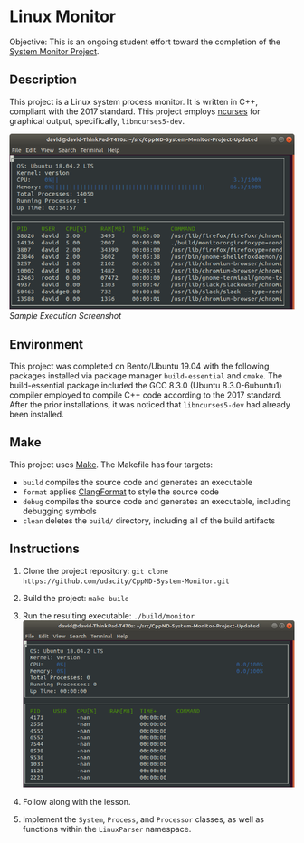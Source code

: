 # Linux Monitor
<!-- TODO: Replace statement below with:
This is a student completion of ...
-->
Objective: This is an ongoing student effort toward the completion of the [System Monitor Project](https://github.com/udacity/CppND-System-Monitor).

## Description
This project is a Linux system process monitor. It is written in C++, compliant with the 2017 standard. This project employs [ncurses](https://www.gnu.org/software/ncurses/) for graphical output, specifically, `libncurses5-dev`.

<!-- TODO: Replace image below with one of your own. -->
![System Monitor](images/monitor.png)<br>
*Sample Execution Screenshot*

## Environment
This project was completed on Bento/Ubuntu 19.04 with the following packages installed via package manager `build-essential` and `cmake`. The build-essential package included the GCC 8.3.0 (Ubuntu 8.3.0-6ubuntu1) compiler employed to compile C++ code according to the 2017 standard. After the prior installations, it was noticed that `libncurses5-dev` had already been installed.
<!--
  libncursesw5 is possibly an error. I have built and executed the program without error and only libncurses5 installed.
 -->

## Make
This project uses [Make](https://www.gnu.org/software/make/). The Makefile has four targets:
* `build` compiles the source code and generates an executable
* `format` applies [ClangFormat](https://clang.llvm.org/docs/ClangFormat.html) to style the source code
* `debug` compiles the source code and generates an executable, including debugging symbols
* `clean` deletes the `build/` directory, including all of the build artifacts

## Instructions

1. Clone the project repository: `git clone https://github.com/udacity/CppND-System-Monitor.git`

2. Build the project: `make build`

3. Run the resulting executable: `./build/monitor`
![Starting System Monitor](images/starting_monitor.png)

4. Follow along with the lesson.

5. Implement the `System`, `Process`, and `Processor` classes, as well as functions within the `LinuxParser` namespace.
